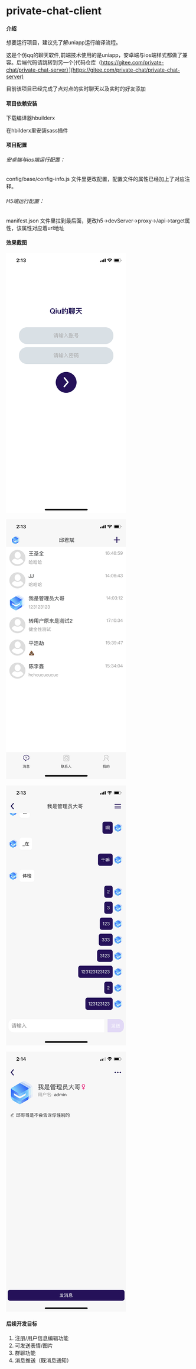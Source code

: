 # private-chat-client

#### 介绍

想要运行项目，建议先了解uniapp运行编译流程。

这是个仿qq的聊天软件,前端技术使用的是uniapp，安卓端与ios端样式都做了兼容。后端代码请跳转到另一个[代码仓库（https://gitee.com/private-chat/private-chat-server）](https://gitee.com/private-chat/private-chat-server)

目前该项目已经完成了点对点的实时聊天以及实时的好友添加

#### 项目依赖安装

下载编译器hbuilderx 

在hbilderx里安装sass插件

#### 项目配置

###### 安卓端与ios端运行配置：

config/base/config-info.js 文件里更改配置，配置文件的属性已经加上了对应注释。

###### H5端运行配置：

manifest.json 文件里拉到最后面，更改h5->devServer->proxy->/api->target属性，该属性对应着url地址

#### 效果截图

![输入图片说明](intro/%E7%99%BB%E5%BD%95%E9%A1%B5.PNG)

![输入图片说明](intro/%E6%9C%80%E8%BF%91%E8%81%94%E7%B3%BB%E4%BA%BA.PNG)

![输入图片说明](intro/%E8%81%8A%E5%A4%A9%E5%AE%A4.PNG)

![输入图片说明](intro/%E7%94%A8%E6%88%B7%E4%BF%A1%E6%81%AF%E9%A1%B5.PNG)

#### 后续开发目标

1. 注册/用户信息编辑功能
2. 可发送表情/图片
3. 群聊功能
4. 消息推送（既消息通知）




